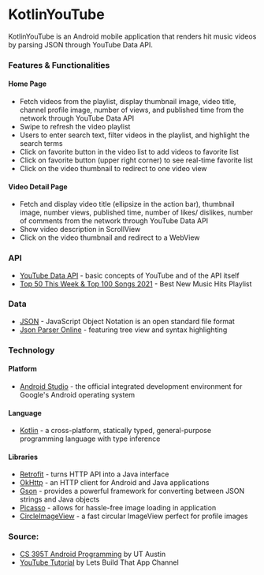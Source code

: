 # KotlinYouTube

KotlinYouTube is an Android mobile application that renders hit music videos by parsing JSON through YouTube Data API.

### Features & Functionalities

#### Home Page

- Fetch videos from the playlist, display thumbnail image, video title, channel profile image, number of views, and published time from the network through YouTube Data API
- Swipe to refresh the video playlist
- Users to enter search text, filter videos in the playlist, and highlight the search terms
- Click on favorite button in the video list to add videos to favorite list
- Click on favorite button (upper right corner) to see real-time favorite list
- Click on the video thumbnail to redirect to one video view

#### Video Detail Page

- Fetch and display video title (ellipsize in the action bar), thumbnail image, number views, published time, number of likes/ dislikes, number of comments from the network through YouTube Data API
- Show video description in ScrollView
- Click on the video thumbnail and redirect to a WebView

### API

- [YouTube Data API](https://developers.google.com/youtube/v3/getting-started) - basic concepts of YouTube and of the API itself
- [Top 50 This Week & Top 100 Songs 2021](https://www.youtube.com/playlist?list=PLx0sYbCqOb8TBPRdmBHs5Iftvv9TPboYG) - Best New Music Hits Playlist

### Data 

- [JSON](https://www.json.org/json-en.html) - JavaScript Object Notation is an open standard file format
- [Json Parser Online](http://json.parser.online.fr/) - featuring tree view and syntax highlighting
   
### Technology

#### Platform

- [Android Studio](https://developer.android.com/studio?hl=es) - the official integrated development environment for Google's Android operating system

#### Language 

- [Kotlin](https://kotlinlang.org/) - a cross-platform, statically typed, general-purpose programming language with type inference

#### Libraries

- [Retrofit](https://square.github.io/retrofit/) - turns HTTP API into a Java interface
- [OkHttp](https://square.github.io/okhttp/) - an HTTP client for Android and Java applications
- [Gson](https://guides.codepath.com/android/leveraging-the-gson-library) - provides a powerful framework for converting between JSON strings and Java objects
- [Picasso](https://square.github.io/picasso/) - allows for hassle-free image loading in application
- [CircleImageView](https://github.com/hdodenhof/CircleImageView) - a fast circular ImageView perfect for profile images

### Source:

- [CS 395T Android Programming](https://www.cs.utexas.edu/users/witchel/371M/schedule.html) by UT Austin
- [YouTube Tutorial](https://www.youtube.com/playlist?list=PL0dzCUj1L5JGfHj1lwxOq67zAJV3e1S9S) by Lets Build That App Channel